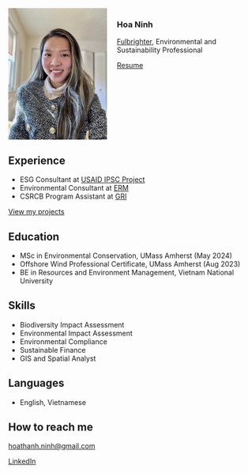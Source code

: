 <img src="portrait-3.jpg" alt="Hoa Ninh" width="200" align="left" style="margin-right: 20px;"/>

### Hoa Ninh
[Fulbrighter](https://vn.usembassy.gov/education/fulbright-program-in-vietnam/), Environmental and Sustainability Professional

[Resume](https://drive.google.com/file/d/1Z-EdUtZq3E0d6-JUR0BeZa5l-FgR6S3w/view?usp=sharing)

<br clear="left"/>




## Experience

- ESG Consultant at [USAID IPSC Project](https://esg.business.gov.vn/evaluate)
- Environmental Consultant at [ERM](https://www.erm.com) 
- CSRCB Program Assistant at [GRI](https://www.globalreporting.org)

[View my projects](https://hoaninh-bb.github.io/Projects/)

## Education

- MSc in Environmental Conservation, UMass Amherst (May 2024)
- Offshore Wind Professional Certificate, UMass Amherst (Aug 2023)
- BE in Resources and Environment Management, Vietnam National University

## Skills

- Biodiversity Impact Assessment
- Environmental Impact Assessment
- Environmental Compliance
- Sustainable Finance
- GIS and Spatial Analyst

## Languages

- English, Vietnamese

## How to reach me

hoathanh.ninh@gmail.com

[LinkedIn](https://www.linkedin.com/in/hoa-ninh-206193162/)


